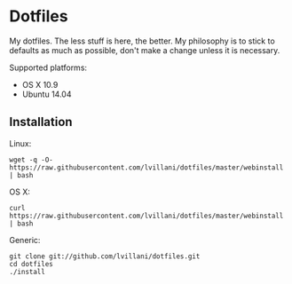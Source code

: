 Dotfiles
========

My dotfiles. The less stuff is here, the better. My philosophy is to stick to defaults as much as
possible, don't make a change unless it is necessary.

Supported platforms:

- OS X 10.9
- Ubuntu 14.04




Installation
------------

Linux:

    wget -q -O- https://raw.githubusercontent.com/lvillani/dotfiles/master/webinstall | bash

OS X:

    curl https://raw.githubusercontent.com/lvillani/dotfiles/master/webinstall | bash

Generic:

    git clone git://github.com/lvillani/dotfiles.git
    cd dotfiles
    ./install

